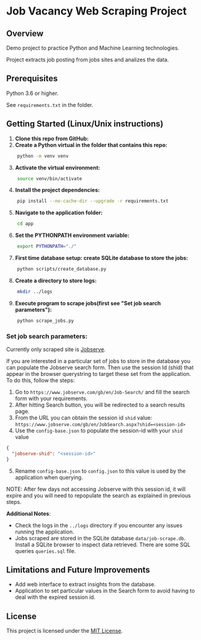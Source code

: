 # Job Vacancy Web Scraping Project

## Overview

Demo project to practice Python and Machine Learning technologies.

Project extracts job posting from jobs sites and analizes the data.

## Prerequisites

Python 3.6 or higher.

See `requirements.txt` in the folder.

## Getting Started (Linux/Unix instructions)

1. **Clone this repo from GitHub:**
2. **Create a Python virtual in the folder that contains this repo:**

```bash
    python -m venv venv
```

3. **Activate the virtual environment:**

```bash
    source venv/bin/activate
```

4. **Install the project dependencies:**

```bash
    pip install --no-cache-dir --upgrade -r requirements.txt
```

5. **Navigate to the application folder:**

```bash
    cd app
```

6. **Set the PYTHONPATH environment variable:**

```bash
    export PYTHONPATH="./"
```

7. **First time database setup: create SQLite database to store the jobs:**

```bash
    python scripts/create_database.py
```

8. **Create a directory to store logs:**

```bash
    mkdir ../logs
```

9. **Execute program to scrape jobs(first see "Set job search parameters"):**

```bash
    python scrape_jobs.py
```

### Set job search parameters:

Currently only scraped site is [Jobserve](https://www.jobserve.com/).

If you are interested in a particular set of jobs to store in the database you can populate the Jobserve search form. Then use the session Id (shid) that appear in the browser querystring to target these set from the application. To do this, follow the steps:

1. Go to `https://www.jobserve.com/gb/en/Job-Search/` and fill the search form with your requirements.
2. After hitting Search button, you will be redirected to a search results page.
3. From the URL you can obtain the session id `shid` value: `https://www.jobserve.com/gb/en/JobSearch.aspx?shid=<session-id>`
4. Use the `config-base.json` to populate the session-id with your `shid` value

```json
{
  "jobserve-shid": "<session-id>"
}
```

5. Rename `config-base.json` to `config.json` to this value is used by the application when querying.

NOTE: After few days not accessing Jobserve with this session id, it will expire and you will need to repopulate the search as explained in previous steps.

**Additional Notes**:

- Check the logs in the `../logs` directory if you encounter any issues running the application.
- Jobs scraped are stored in the SQLite database `data/job-scrape.db`. Install a SQLite browser to inspect data retrieved. There are some SQL queries `queries.sql` file.

## Limitations and Future Improvements

- Add web interface to extract insights from the database.
- Application to set particular values in the Search form to avoid having to deal with the expired session id.

## License

This project is licensed under the [MIT License](https://opensource.org/licenses/MIT).
